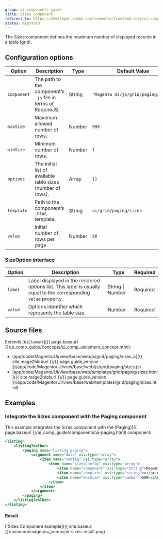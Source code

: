 ```yaml
---
group: ui-components-guide
title: Sizes component
redirect_to: https://developer.adobe.com/commerce/frontend-core/ui-components/components/sizes/
status: migrated
---
```


The Sizes component defines the maximum number of displayed records in a table (grid).

## Configuration options

| Option | Description | Type | Default Value |
| --- | --- | --- | --- |
| `component` | The path to the component’s `.js` file in terms of RequireJS. | String | `'Magento_Ui/js/grid/paging/sizes'` |
| `maxSize` | Maximum allowed number of rows. | Number | `999` |
| `minSize` | Minimum number of rows. | Number | `1` |
| `options` | The initial list of available table sizes (number of rows). | Array | `[]` |
| `template` | Path to the component’s `.html` template. | String | `ui/grid/paging/sizes` |
| `value` | Initial number of rows per page. | Number | `20` |

### SizeOption interface

| Option | Description | Type | Required |
| --- | --- | --- | --- |
| `label` | Label displayed in the rendered options list. This label is usually equal to the corresponding `value` property. | String \| Number | Required |
| `value` | Options identifier which represents the table size. | Number | Required |

## Source files

Extends [`UiElement`]({{ page.baseurl }}/ui_comp_guide/concepts/ui_comp_uielement_concept.html):

-  [app/code/Magento/Ui/view/base/web/js/grid/paging/sizes.js]({{ site.mage2bloburl }}/{{ page.guide_version }}/app/code/Magento/Ui/view/base/web/js/grid/paging/sizes.js)
-  [app/code/Magento/Ui/view/base/web/templates/grid/paging/sizes.html]({{ site.mage2bloburl }}/{{ page.guide_version }}/app/code/Magento/Ui/view/base/web/templates/grid/paging/sizes.html)

## Examples

### Integrate the Sizes component with the Paging component

This example integrates the Sizes component with the [Paging]({{ page.baseurl }}/ui_comp_guide/components/ui-paging.html) component:

```xml
<listing>
    <listingToolbar>
        <paging name="listing_paging">
            <argument name="data" xsi:type="array">
                <item name="config" xsi:type="array">
                    <item name="sizesConfig" xsi:type="array">
                        <item name="component" xsi:type="string">Magento_Ui/js/grid/paging/sizes</item>
                        <item name="template" xsi:type="string">ui/grid/paging/sizes</item>
                        <item name="maxSize" xsi:type="number">500</item>
                    </item>
                </item>
            </argument>
        </paging>
    </listingToolbar>
</listing>
```

#### Result

![Sizes Component example]({{ site.baseurl }}/common/images/ui_comps/ui-sizes-result.png)
